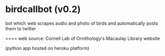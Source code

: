 # birdcallbot (v0.2)
bot which web scrapes audio and photo of birds and automatically posts them to twitter

====
web source: Cornell Lab of Ornithology's Macaulay Library website


(python app hosted on heroku platform)
